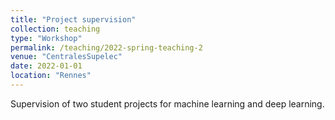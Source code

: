 ```yaml
---
title: "Project supervision"
collection: teaching
type: "Workshop"
permalink: /teaching/2022-spring-teaching-2
venue: "CentralesSupelec"
date: 2022-01-01
location: "Rennes"
---
```


Supervision of two student projects for machine learning and deep learning.

